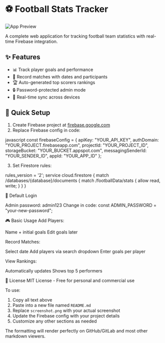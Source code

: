 # ⚽ Football Stats Tracker

![App Preview](screenshot.png)

A complete web application for tracking football team statistics with real-time Firebase integration.

## ✨ Features
- 📊 Track player goals and performance
- 📅 Record matches with dates and participants
- 🏆 Auto-generated top scorers rankings
- 🔒 Password-protected admin mode
- 🔄 Real-time sync across devices

## 🚀 Quick Setup
1. Create Firebase project at [firebase.google.com](https://firebase.google.com/)
2. Replace Firebase config in code:
   
javascript
const firebaseConfig = {
  apiKey: "YOUR_API_KEY",
  authDomain: "YOUR_PROJECT.firebaseapp.com",
  projectId: "YOUR_PROJECT_ID",
  storageBucket: "YOUR_BUCKET.appspot.com",
  messagingSenderId: "YOUR_SENDER_ID",
  appId: "YOUR_APP_ID"
};

3. Set Firestore rules:
   
rules_version = '2';
service cloud.firestore {
  match /databases/{database}/documents {
    match /footballData/stats {
      allow read, write;
    }
  }
}

🔑 Default Login

Admin password: admin123
Change in code: const ADMIN_PASSWORD = "your-new-password";

🎮 Basic Usage
Add Players:

  Name + initial goals
  Edit goals later

Record Matches:

  Select date
  Add players via search dropdown
  Enter goals per player

View Rankings:

  Automatically updates
  Shows top 5 performers


📜 License
MIT License - Free for personal and commercial use


To use:
1. Copy all text above
2. Paste into a new file named `README.md`
3. Replace `screenshot.png` with your actual screenshot
4. Update the Firebase config with your project details
5. Customize any other sections as needed

The formatting will render perfectly on GitHub/GitLab and most other markdown viewers.
